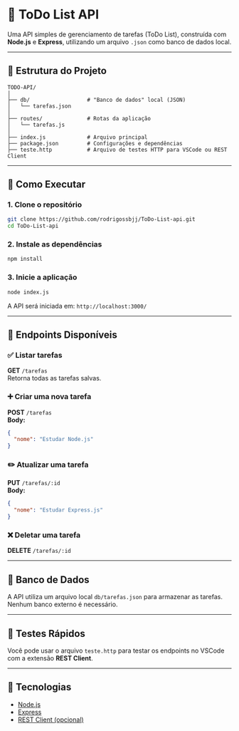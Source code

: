 # 📝 ToDo List API

Uma API simples de gerenciamento de tarefas (ToDo List), construída com **Node.js** e **Express**, utilizando um arquivo `.json` como banco de dados local.

---

## 📁 Estrutura do Projeto

```
TODO-API/
│
├── db/                  # "Banco de dados" local (JSON)
│   └── tarefas.json
│
├── routes/              # Rotas da aplicação
│   └── tarefas.js
│
├── index.js             # Arquivo principal
├── package.json         # Configurações e dependências
├── teste.http           # Arquivo de testes HTTP para VSCode ou REST Client
```

---

## 🚀 Como Executar

### 1. Clone o repositório
```bash
git clone https://github.com/rodrigossbjj/ToDo-List-api.git
cd ToDo-List-api
```

### 2. Instale as dependências
```bash
npm install
```

### 3. Inicie a aplicação
```bash
node index.js
```

A API será iniciada em: `http://localhost:3000/`

---

## 🔄 Endpoints Disponíveis

### ✅ Listar tarefas
**GET** `/tarefas`  
Retorna todas as tarefas salvas.

### ➕ Criar uma nova tarefa
**POST** `/tarefas`  
**Body:**
```json
{
  "nome": "Estudar Node.js"
}
```

### ✏️ Atualizar uma tarefa
**PUT** `/tarefas/:id`  
**Body:**
```json
{
  "nome": "Estudar Express.js"
}
```

### ❌ Deletar uma tarefa
**DELETE** `/tarefas/:id`

---

## 💾 Banco de Dados

A API utiliza um arquivo local `db/tarefas.json` para armazenar as tarefas. Nenhum banco externo é necessário.

---

## 🧪 Testes Rápidos

Você pode usar o arquivo `teste.http` para testar os endpoints no VSCode com a extensão **REST Client**.

---

## 📌 Tecnologias

- [Node.js](https://nodejs.org/)
- [Express](https://expressjs.com/)
- [REST Client (opcional)](https://marketplace.visualstudio.com/items?itemName=humao.rest-client)

